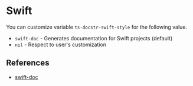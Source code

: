 # Swift

You can customize variable `ts-docstr-swift-style` for the following value.

* `swift-doc` - Generates documentation for Swift projects (default)
* `nil` - Respect to user's customization

## References

* [swift-doc](https://github.com/SwiftDocOrg/swift-doc)
